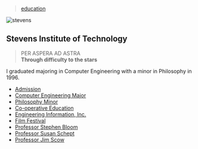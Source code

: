 > [education](../)

![stevens](/profile/education/photos/stevens.png)

## Stevens Institute of Technology

> PER ASPERA AD ASTRA    
> **Through difficulty to the stars**

I graduated majoring in Computer Engineering with a minor in Philosophy in 1996.

* [Admission](admission)
* [Computer Engineering Major](major)
* [Philosophy Minor](minor)
* [Co-operative Education](co-op)
* [Engineering Information, Inc.](/profile/work/ei)
* [Film Festival](film)
* [Professor Stephen Bloom](bloom)
* [Professor Susan Schept](schept)
* [Professor Jim Scow](scow)
